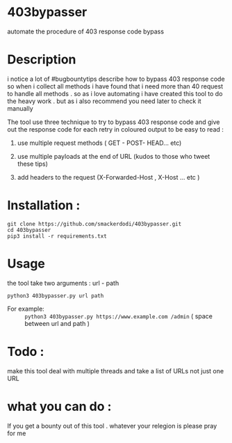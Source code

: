 # 403bypasser
automate the procedure of 403 response code bypass

# Description 
i notice a lot of #bugbountytips describe how to bypass 403 response code so when i collect all methods i have found that i need more than 40 request to handle all methods . so as i love automating i have created this tool to do the heavy work . but as i also recommend you need later to check it manually 

The tool use three technique to try to bypass 403 response code and give out the response code for each retry in coloured output to be easy to read :

1. use multiple request methods ( GET - POST- HEAD... etc)

2. use multiple payloads at the end of URL (kudos to those who tweet these tips)

3. add headers to the request (X-Forwarded-Host , X-Host ... etc )

# Installation :
```
git clone https://github.com/smackerdodi/403bypasser.git
cd 403bypasser
pip3 install -r requirements.txt
```

# Usage 

the tool take two arguments : url - path 

`python3 403bypasser.py url path`

<dl>
    <dt>For example:</dt>
    <dd><code>python3 403bypasser.py https://www.example.com /admin</code> ( space between url and path )</dd>
</dl>

# Todo :

make this tool deal with multiple threads and take a list of URLs not just one URL 

# what you can do :

If you get a bounty out of this tool . whatever your relegion is please pray for me 
